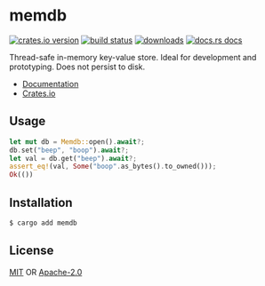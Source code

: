 # memdb
[![crates.io version][1]][2] [![build status][3]][4]
[![downloads][5]][6] [![docs.rs docs][7]][8]

Thread-safe in-memory key-value store. Ideal for development and prototyping.
Does not persist to disk.

- [Documentation][8]
- [Crates.io][2]

## Usage
```rust
let mut db = Memdb::open().await?;
db.set("beep", "boop").await?;
let val = db.get("beep").await?;
assert_eq!(val, Some("boop".as_bytes().to_owned()));
Ok(())
```

## Installation
```sh
$ cargo add memdb
```

## License
[MIT](./LICENSE-MIT) OR [Apache-2.0](./LICENSE-APACHE)

[1]: https://img.shields.io/crates/v/memdb.svg?style=flat-square
[2]: https://crates.io/crates/memdb
[3]: https://img.shields.io/travis/rustasync/memdb.svg?style=flat-square
[4]: https://travis-ci.org/rustasync/memdb
[5]: https://img.shields.io/crates/d/memdb.svg?style=flat-square
[6]: https://crates.io/crates/memdb
[7]: https://img.shields.io/badge/docs-latest-blue.svg?style=flat-square
[8]: https://docs.rs/memdb

